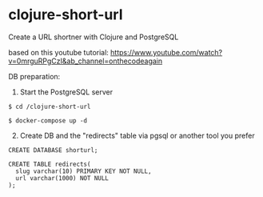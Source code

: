 # clojure-short-url

Create a URL shortner with Clojure and PostgreSQL

based on this youtube tutorial:
https://www.youtube.com/watch?v=0mrguRPgCzI&ab_channel=onthecodeagain


DB preparation:

1. Start the PostgreSQL server
```console
$ cd /clojure-short-url
```
```console
$ docker-compose up -d
```

2. Create DB and the "redirects" table via pgsql or another tool you prefer

```pgsql> 
CREATE DATABASE shorturl;
```

```pgsql> 
CREATE TABLE redirects(
  slug varchar(10) PRIMARY KEY NOT NULL,
  url varchar(1000) NOT NULL                     
);
```
